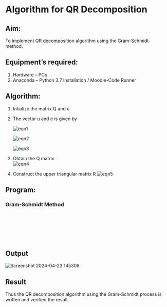 # Algorithm for QR Decomposition
## Aim:
To implement QR decomposition algorithm using the Gram-Schmidt method.
## Equipment’s required:
1.	Hardware – PCs
2.	Anaconda – Python 3.7 Installation / Moodle-Code Runner
## Algorithm:
1.	Intialize the matrix Q and u
2.	The vector u and e is given by

    ![eqn1](./ex4.jpg)

    ![eqn2](./ex6.jpg)

    ![eqn3](./ex3.jpg)

3.	Obtain the Q matrix   
    ![eqn4](./ex1.jpg)
4.	Construct the upper triangular matrix R
    ![eqn5](./ex2.jpg)



## Program:
### Gram-Schmidt Method
```







```

## Output

![Screenshot 2024-04-23 145309](https://github.com/Sanafathima95773/QRdecomposition/assets/147084627/17c48a9c-b301-4a27-a38e-f66aeda28451)


## Result
Thus the QR decomposition algorithm using the Gram-Schmidt process is written and verified the result.
